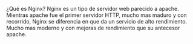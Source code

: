 ¿Qué es Nginx?
Nginx es un tipo de servidor web parecido a apache.
Mientras apache fue el primer servidor HTTP, mucho mas maduro y con recorrido, Nginx se diferencia en que da un servicio de alto rendimiento.
Mucho mas moderno y con mejoras de rendimiento que su antecesor apache.